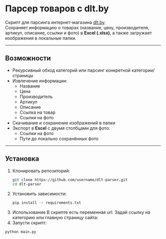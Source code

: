 # Парсер товаров с dlt.by

Скрипт для парсинга интернет-магазина [dlt.by](https://dlt.by).  
Сохраняет информацию о товарах (название, цену, производителя, артикул, описание, ссылки и фото) в **Excel (.xlsx)**, а также загружает изображения в локальные папки.

---

## Возможности
- Рекурсивный обход категорий или парсинг конкретной категории/страницы
- Извлечение информации:
  - Название
  - Цена
  - Производитель
  - Артикул
  - Описание
  - Ссылка на товар
  - Ссылки на фото
- Скачивание и сохранение изображений в папки
- Экспорт в **Excel** с двумя столбцами для фото:
  - Ссылки на фото
  - Пути до локально сохранённых фото

---

## Установка

1. Клонировать репозиторий:
   ```bash
   git clone https://github.com/username/dlt-parser.git
   cd dlt-parser
2. Установить зависимости:
   ```bash
   pip install -r requirements.txt
3. Использование
  В скрипте есть переменная url.
  Задай ссылку на категорию или главную страницу сайта:
5. Запусти скрипт:
  ```bash
  python main.py
